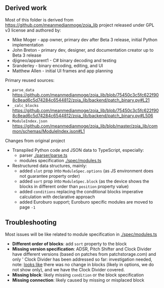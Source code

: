 ## Derived work

Most of this folder is derived from https://github.com/meanmedianmoge/zoia_lib project released under GPL v3 license and authored by:

- Mike Moger - app owner, primary dev after Beta 3 release, initial Python implementation
- John Breton - primary dev, designer, and documentation creator up to Beta 3 release
- djigneo/apparent1 - C# binary decoding and testing
- Sranderley - binary encoding, editing, and UI
- Matthew Allen - initial UI frames and app planning

Primary reused sources:

- `parse_data` https://github.com/meanmedianmoge/zoia_lib/blob/75450c3c5fc622f908c8ead6c5d74284c6544812/zoia_lib/backend/patch_binary.py#L21
- `_calc_blocks` https://github.com/meanmedianmoge/zoia_lib/blob/75450c3c5fc622f908c8ead6c5d74284c6544812/zoia_lib/backend/patch_binary.py#L506
- `ModuleIndex.json` https://github.com/meanmedianmoge/zoia_lib/blob/master/zoia_lib/common/schemas/ModuleIndex.json#L1

Changes from original project

- Transpiled Python code and JSON data to TypeScript, especially:
  - parser [./parser/parse.ts](./parser/parse.ts)
  - modules specification [./spec/modules.ts](./spec/modules.ts)
- Restructured data structures, mainly:
  - added `slot` prop into `ModuleSpec.options` (as JS environment does not guarantee property order)
  - added `sort` prop into `ModuleSpec.block` (as the device shows the blocks in different order than `position` property value)
  - added `conditions` replacing the conditional blocks imperative calculation with declarative approach
  - added Euroburo support; Euroburo specific modules are moved to page `-1`

## Troubleshooting

Most issues will be like related to module specification in [./spec/modules.ts](./spec/modules.ts)

- **Different order of blocks**: add `sort` property to the block
- **Missing version specification**: ADSR, Pitch Shifter and Clock Divider have different versions (based on patches from patchstorage.com) and only ' Clock Divider has been addressed so far: investigation needed, note: [looks like](https://cdn.shopify.com/s/files/1/0028/5462/files/zoia_changelog_52792f30-e99b-4be7-919c-b1b7de6920ec.txt?v=1733847708) there was no change in blocks (likely in options, we do not show only), and we have the Clock Divider covered. 
- **Missing block**: likely missing `condition` or the block specification
- **Missing connection**: likely caused by missing or misplaced block
